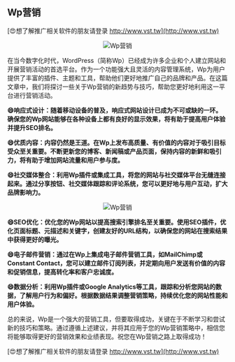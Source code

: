 ## **Wp营销**

[😍想了解推广相关软件的朋友请登录 http://www.vst.tw](http://www.vst.tw)

 <center><img src="https://vst.tw/MP4/tuiguang/png/4.png" alt="Wp营销"></center>

在当今数字化时代，WordPress（简称Wp）已经成为许多企业和个人建立网站和开展营销活动的首选平台。作为一个功能强大且灵活的内容管理系统，Wp为用户提供了丰富的插件、主题和工具，帮助他们更好地推广自己的品牌和产品。在这篇文章中，我们将探讨一些关于Wp营销的新趋势与技巧，帮助您更好地利用这一平台进行营销活动。

**😄响应式设计：随着移动设备的普及，响应式网站设计已成为不可或缺的一环。确保您的Wp网站能够在各种设备上都有良好的显示效果，将有助于提高用户体验并提升SEO排名。**

**😄优质内容：内容仍然是王道。在Wp上发布高质量、有价值的内容对于吸引目标受众至关重要。不断更新您的博客、新闻稿或产品页面，保持内容的新鲜和吸引力，将有助于增加网站流量和用户参与度。**

**😄社交媒体整合：利用Wp插件或集成工具，将您的网站与社交媒体平台无缝连接起来。通过分享按钮、社交媒体跟踪和评论系统，您可以更好地与用户互动，扩大品牌影响力。**

 <center><img src="https://vst.tw/MP4/tuiguang/png/5.png" alt="Wp营销"></center>

**😄SEO优化：优化您的Wp网站以提高搜索引擎排名至关重要。使用SEO插件，优化页面标题、元描述和关键字，创建友好的URL结构，以确保您的网站在搜索结果中获得更好的曝光。**

**😄电子邮件营销：通过在Wp上集成电子邮件营销工具，如MailChimp或Constant Contact，您可以建立邮件订阅列表，并定期向用户发送有价值的内容和促销信息，提高转化率和客户忠诚度。**

**😄数据分析：利用Wp插件或Google Analytics等工具，跟踪和分析您网站的数据，了解用户行为和偏好。根据数据结果调整营销策略，持续优化您的网站性能和用户体验。**

总的来说，Wp是一个强大的营销工具，但要取得成功，关键在于不断学习和尝试新的技巧和策略。通过遵循上述建议，并将其应用于您的Wp营销策略中，相信您将能够取得更好的营销效果和业绩表现。祝您在Wp营销之路上取得成功！

[😍想了解推广相关软件的朋友请登录 http://www.vst.tw](http://www.vst.tw)



